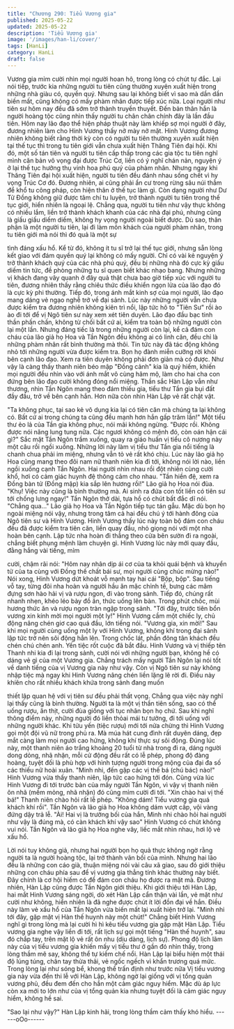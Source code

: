 ```yaml
---
title: "Chương 290: Tiểu Vương gia"
published: 2025-05-22
updated: 2025-05-22
description: 'Tiểu Vương gia'
image: '/images/han-li/cover/'
tags: [HanLi]
category: HanLi
draft: false
---
```


Vương gia mỉm cười nhìn mọi người hoan hô, trong lòng có chút
tự đắc.
Lại nói tiếp, trước kia những người tu tiên cũng thường xuyên
xuất hiện trong những nhà giàu có, quyền quý. Nhưng sau lại
không biết vì sao mà dần dần biến mất, cũng không có mấy phàm
nhân được tiếp xúc nữa. Loại người như tiên sư hôm nay đều đã
sớm trở thành truyền thuyết. Đến bản thân hắn là người hoàng
tộc cũng nhìn thấy người tu chân chân chính đây là lần đầu tiên.
Hôm nay lão đạo thể hiện pháp thuật này làm khiếp sợ mọi người
ở đây, đương nhiên làm cho Hinh Vương thấy nở mày nở mặt.
Hinh Vương đương nhiên không biết rằng thời kỳ còn có người tu
tiên thường xuyên xuất hiện tại thế tục thì trong tu tiên giới vẫn
chưa xuất hiện Thăng Tiên đại hội.
Khi đó, một số tán tiên và người tu tiên cấp thấp trong các gia tộc
tu tiên nghĩ mình căn bản vô vọng đại được Trúc Cơ, liền có ý
nghĩ chán nản, nguyện ý ở lại thế tục hưởng thụ vinh hoa phú quý
của phàm nhân. Nhưng ngay khi Thăng Tiên đại hội xuất hiện,
người tu tiên đều đánh nhau sống chết vì hy vọng Trúc Cơ đó.
Đương nhiên, ai cũng phải ẩn cư trong rừng sâu núi thẳm để khổ
tu công pháp, còn hiện thân ở thế tục làm gì.
Còn dạng người như Dư Tử Đồng không giữ được tâm chí tu
luyện, trở thành người tu tiên trong thế tục giới, hiển nhiên là
ngoại lệ. Chẳng qua, người tu tiên như vậy thực không có nhiều
lắm, liền trở thành khách khanh của các nhà đại phú, nhưng cũng
là giấu giấu diếm diếm, không hy vọng người ngoài biết được.
Dù sao, thân phận là một người tu tiên, lại đi làm môn khách của
người phàm nhân, trong tu tiên giới mà nói thì đó quả là một sự

tình đáng xấu hổ.
Kể từ đó, không ít tu sĩ trở lại thế tục giới, nhưng sẵn lòng kết
giao với đám quyền quý lại không có mấy người. Chỉ có vài kẻ
nguyện ý trở thành khách quý của các nhà phú quý, đều bị những
nhà đó cực kỳ giấu diếm tin tức, đề phòng những tu sĩ quen biết
khác nhạo bang.
Nhưng những vị khách đang vây quanh ở đây quả thật chưa bao
giờ tiếp xúc với người tu tiên, đương nhiên thấy rằng chiêu thức
điều khiển ngọn lửa của lão đạo đó là cực kỳ phi thường.
Tiếp đó, trong ánh mắt kinh sợ của mọi người, lão đạo mang
dáng vẻ ngạo nghễ trở về đại sảnh.
Lúc này những người vẫn chưa được kiểm tra đương nhiên
không kiên trì nổi, lập tức hô to "Tiên Sư" rồi ào ào đi tới để vị
Ngô tiên sư này xem xét tiên duyên.
Lão đạo đầu bạc tinh thần phấn chấn, không từ chối bất cứ ai,
kiểm tra toàn bộ những người còn lại một lần.
Nhưng đáng tiếc là trong những người còn lại, kể cả đám con
cháu của lão giả họ Hoa và Tần Ngôn đều không ai có linh căn,
đều chỉ là những phàm nhân rất bình thường mà thôi.
Tin tức này đã tác động không nhỏ tới những người vừa được
kiểm tra. Bọn họ đành miễn cưỡng rời khỏi bên cạnh lão đạo.
Xem ra tiên duyên không phải đơn giản mà có được.
Như vậy là càng thấy thanh niên béo mập "Đồng cảnh" kia là quý
hiếm, khiến mọi người đều nhìn vào với ánh mắt vô cùng hâm
mộ, làm cho hai cha con đứng bên lão đạo cười không đóng nổi
miệng.
Thần sắc Hàn Lập vẫn như thương, nhìn Tần Ngôn mang theo
đám thiếu gia, tiểu thư Tần gia bụi đất đầy đầu, trở về bên cạnh
hắn. Hơn nữa còn nhìn Hàn Lập vẻ rất chật vật.

"Ta không phục, tại sao kẻ vô dụng kia lại có tiên căn mà chúng ta
lại không có. Bất cứ ai trong chúng ta cũng đều mạnh hơn hắn
gấp trăm lần!" Một tiểu thư ẻo lả của Tần gia không phục, nói mãi
không ngừng.
"Được rồi. Không được nói năng lung tung nữa. Các ngươi không
có mệnh đó, còn oán hận cái gì?" Sắc mặt Tần Ngôn trầm xuống,
quay ra giáo huấn vị tiểu cô nương này một câu rồi ngồi xuống.
Những lời này làm vị tiểu thư Tần gia nổi tiếng là chanh chua phải
im miệng, nhưng vẫn tỏ vẻ rất khó chịu.
Lúc này lão giả họ Hoa cũng mang theo đôi nam nữ thanh niên
kia đi tới, không nói lời nào, liền ngồi xuống cạnh Tần Ngôn.
Hai người nhìn nhau rồi đột nhiên cùng cười khổ, hơi có cảm giác
huynh đệ thông cảm cho nhau.
"Tần hiền đệ, xem ra Đồng bàn tử (Đồng mập) kia sắp lên hương
rồi!" Lão giả họ Hoa nói đùa.
"Khụ! Việc này cũng là bình thường mà. Ai sinh ra đứa con tốt liền
có tiên sư tới chống lưng ngay!" Tần Ngôn thở dài, tựa hồ có chút
bất đắc dĩ nói.
"Chẳng qua…"
Lão giả họ Hoa và Tần Ngôn tiếp tục tán gẫu.
Mặc dù bọn họ ngoài miệng nói vậy, nhưng trong tâm cả hai đều
chú ý tới hành đông của Ngô tiên sư và Hinh Vương.
Hinh Vương thấy lúc này toàn bộ đám con cháu đều đã được
kiểm tra tiên căn, liền quay đầu, nhỏ giọng nói với một nha hoàn
bên cạnh.
Lập tức nha hoàn đi thẳng theo cửa bên sườn đi ra ngoài, chẳng
biết phụng mệnh làm chuyện gì.
Hinh Vương lúc này mới quay đầu, đằng hắng vài tiếng, mỉm

cười, chậm rãi nói:
"Hôm nay nhân dịp ái cơ của ta khỏi quái bệnh và khuyển tử của
ta cùng với Đồng thế chất bái sư, mọi người cùng chúc mừng
nào!"
Nói xong, Hinh Vương dứt khoát vỗ mạnh tay hai cái "Bộp, bộp".
Sau tiếng vỗ tay, từng đôi nha hoàn và người hầu ăn mặc chỉnh
tề, bưng các mâm đựng sơn hào hải vị và rượu ngon, đi vào trong
sảnh.
Tiếp đó, chúng rất nhanh nhẹn, khéo léo bày đồ ăn, thức uống lên
bàn. Trong phút chốc, mùi hương thức ăn và rượu ngon tràn ngập
trong sảnh.
"Tới đây, trước tiên bổn vương xin kính mời mọi người một ly!"
Hinh Vương cầm một chiếc ly, chủ động nâng chén giơ cao quá
đầu, lớn tiếng nói.
"Vương gia, xin mời!"
Sau khi mọi người cùng uống một ly với Hinh Vương, không khí
trong đại sảnh lập tức trở nên sôi động hẳn lên.
Trong chốc lát, phần đông tân khách đều chén chú chén anh.
Yến tiệc rốt cuộc đã bắt đầu.
Hinh Vương và vị thiếp tên Thanh nhi kia đi lại trong sảnh, cười
nói với những người bạn, không hề có dáng vẻ gì của một Vương
gia.
Chẳng trách mấy người Tần Ngôn lại nói tốt về danh tiếng của vị
Vương gia này như vậy.
Còn vị Ngô tiên sư này không nhập tiệc mà ngay khi Hinh Vương
nâng chén liền lặng lẽ rời đi.
Điều này khíên cho rất nhiều khách khứa trong sảnh đang muốn

thiết lập quan hệ với vị tiên sư đều phải thất vọng.
Chẳng qua việc này nghĩ lại thấy cũng là bình thường. Người ta là
một vị thần tiên sống, sao có thể uống rượu, ăn thịt, cười đùa
giống với tục nhân bọn họ chứ.
Sau khi nghĩ thông điểm này, những người đó liền thỏai mái tư
tưởng, đi tới uống với những người khác.
Khi tửu yến (tiệc rượu) mới tới nửa chừng thì Hinh Vương gọi một
đội vũ nữ trong phủ ra. Mà múa hát cung đình rất duyên dáng,
đẹp mắt càng làm mọi người cao hứng, không khí thực sự sôi
động.
Đúng lúc này, một thanh niên áo trắng khoảng 20 tuổi từ nhà
trong đi ra, dáng người dong dỏng, nhã nhặn, mỗi cử động đều
rất có lễ phép, phong độ đàng hoàng, tuyệt đối là phù hợp với
hình tượng người trong mộng của đại đa số các thiếu nữ hoài
xuân.
"Minh nhi, đến gặp các vị thế bá (chú bác) nào!" Hinh Vương vừa
thấy thanh niên, lập tức cao hứng tới đón.
Cũng vừa lúc Hinh Vương đi tới trước bàn của mấy người Tần
Ngôn, vì vậy vị thanh niên ôn nhã (mềm mỏng, nhã nhặn) đó cũng
mỉm cười đi tới.
"Xin chào hai vị thế bá!" Thanh niên chào hỏi rất lễ phép.
"Không dám! Tiểu vương gia quá khách khí rồi".
Tần Ngôn và lão giả họ Hoa không dám vượt cấp, vội vàng đứng
dậy trả lễ.
"Ài! Hai vị là trưởng bối của hắn, Minh nhi chào hỏi hai người như
vậy là đúng mà, có càn khách khí vậy sao" Hinh Vương có chút
không vui nói.
Tần Ngôn và lão giả họ Hoa nghe vây, liếc mắt nhìn nhau, hơi lộ
vẻ xấu hổ.

Lời nói tuy không giả, nhưng hai người bọn họ quả thực không
ngờ rằng người ta là người hoàng tộc, lại trở thành vãn bối của
mình.
Nhưng hai lão đều là những con cáo già, thuận miệng nói vài câu
xã giao, sau đó giới thiệu những con cháu phía sau để vị vương
gia thẳng tính khác thường này biết. Đây chính là cơ hội hiếm có
để đám con cháu họ được ra mặt mà.
Đương nhiên, Hàn Lập cũng được Tần Ngôn giới thiệu.
Khi giới thiệu tới Hàn Lập, hai mắt Hinh Vương sáng ngời, dò xét
Hàn Lập cẩn thận vài lần, vẻ mặt như cười như không, hiển nhiên
là đã nghe được chút ít lời đồn đại về hắn.
Điều này làm vẻ xấu hổ của Tần Ngôn vừa biến mất lại xuất hiện
trở lại.
"Minh nhi tới đây, gặp mặt vị Hàn thế huynh này một chút!"
Chẳng biết Hinh Vương nghĩ gì trong lòng mà lại cười hì hì kêu
tiểu vương gia gặp mặt Hàn Lập.
Tiểu vương gia nghe vậy liền đi tới, rất lịch sự gọi một tiếng "Hàn
thế huynh", sau đó chắp tay, trên mặt lộ vẻ rất ôn nhu (dịu dàng,
lịch sự).
Phong độ lịch lãm này của vị tiểu vương gia khiến mấy vị tiểu thư
ở gần đó nhìn thấy, trong lòng thầm mê say, không thể tự kiềm
chế nổi.
Hàn Lập lại biểu hiện một thái độ lúng túng, chân tay thừa thãi, vẻ
ngốc ngếch vì khẩn trương quá mức. Trong lòng lại như sóng bể,
khong thể trấn định như trước nữa
Vị tiểu vương gia này vừa đến thi lễ với Hàn Lập, không ngờ lại
giống với vị tổng quản vương phủ, đều đem đến cho hắn một cảm
giác nguy hiểm. Mặc dù áp lực còn xa mới to lớn như của vị tổng
quản kia nhưng tuyệt đối là cảm giác nguy hiểm, không hề sai.

"Sao lại như vậy?" Hàn Lập kinh hãi, trong lòng thầm cảm thấy
khó hiểu.
------oOo------
